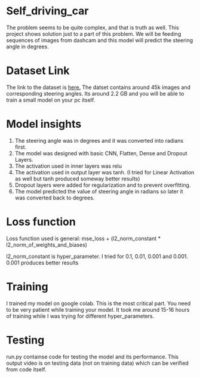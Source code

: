 # Self_driving_car
The problem seems to be quite complex, and that is truth as well. This project shows solution just to a part of this problem. We 
will be feeding sequences of images from dashcam and this model will predict the steering angle in degrees.

# Dataset Link
The link to the dataset is [here.](https://drive.google.com/file/d/0B-KJCaaF7elleG1RbzVPZWV4Tlk/view) The datset contains around
45k images and corresponding steering angles. Its around 2.2 GB and you will be able to train a small model on your pc itself.

# Model insights
1. The steering angle was in degrees and it was converted into radians first.
2. The model was designed with basic CNN, Flatten, Dense and Dropout Layers.
3. The activation used in inner layers was relu
4. The activation used in output layer was tanh. (I tried for Linear Activation as well but tanh produced someway better results)
5. Dropout layers were added for regularization and to prevent overfitting.
6. The model predicted the value of steering angle in radians so later it was converted back to degrees.

# Loss function
Loss function used is general:  mse_loss + (l2_norm_constant * l2_norm_of_weights_and_biases)

l2_norm_constant is hyper_parameter.
I tried for 0.1, 0.01, 0.001 and 0.001. 0.001 produces better results

# Training 
I trained my model on google colab. This is the most critical part. You need to be very patient while training your model.
It took me around 15-16 hours of training while I was trying for different hyper_parameters.

# Testing
run.py containse code for testing the model and its performance. This output video is on testing data (not on training data) which
can be verified from code itself.
